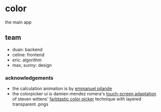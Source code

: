 # color

the main app

## team

* duan: backend
* celine: frontend
* eric: algorithm
* max, sunny: design

### acknowledgements

* the calculation animation is by [emmanuel pilande](http://codepen.io/YoEmanYo/pen/ZYMqNX?editors=111)
* the colorpicker ui is damien mendez romera's [touch-screen adaptation](http://typeof.it/55/beautiful-color-picker-for-ipad-iphone-and-ipod-touch-and-android/) of steven wittens' [farbtastic color picker](http://acko.net/blog/farbtastic-jquery-color-picker-plug-in/) technique with layered transparent .pngs